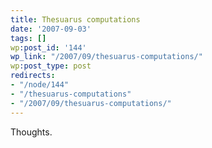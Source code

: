```yaml
---
title: Thesuarus computations
date: '2007-09-03'
tags: []
wp:post_id: '144'
wp_link: "/2007/09/thesuarus-computations/"
wp:post_type: post
redirects:
- "/node/144"
- "/thesuarus-computations"
- "/2007/09/thesuarus-computations/"
---
```


Thoughts.
